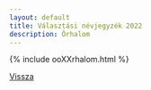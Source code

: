 ```yaml
---
layout: default
title: Választási névjegyzék 2022
description: Őrhalom
---
```


{% include ooXXrhalom.html %}

[Vissza](./)